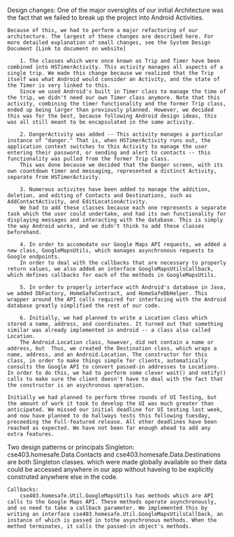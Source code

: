 Design changes:
	One of the major oversights of our initial Architecture was the fact that we failed to break up the project into Android Activities.

	Because of this, we had to perform a major refactoring of our architecture. The largest of these changes are described here. For more detailed explanation of small changes, see the System Design Document [Link to document on website]

		1. The classes which were once known as Trip and Timer have been combined into HSTimerActivity. This activity manages all aspects of a single trip. We made this change because we realized that the Trip itself was what Android would consider an Activity, and the state of the Timer is very linked to this. 
		Since we used Android's built in Timer class to manage the time of the trip, we didn't need our own Timer class anymore. Note that this activity, combining the timer functionality and the former Trip class, ended up being larger than previously planned. However, we decided this was for the best, because following Android design ideas, this was all still meant to be encapsulated in the same activity.

		2. DangerActivity was added -- This activity manages a particular instance of "danger." That is, when HSTimerActivity runs out, the application context switches to this Activity to manage the user entering their password, or sending and alert to contacts -- this functionality was pulled from the former Trip class. 
		This was done because we decided that the Danger screen, with its own countdown timer and messaging, represented a distinct Activity, separate from HSTimerActivity.

		3. Numerous activites have been added to manage the addition, deletion, and editing of Contacts and Destinations, such as AddContactActivity, and EditLocationActivity. 
		We had to add these classes because each one represents a separate task which the user could undertake, and had its own functionality for displaying messages and interacting with the database. This is simply the way Android works, and we didn't think to add these classes beforehand.

		4. In order to accomodate our Google Maps API requests, we added a new class, GoogleMapsUtils, which manages asynchronous requests to Google endpoints. 
		In order to deal with the callbacks that are necessary to properly return values, we also added an interface GoogleMapsUtilsCallback, which defines callbacks for each of the methods in GoogleMapsUtils. 

		5. In order to properly interface with Android's database in Java, we added DbFactory, HomeSafeContract, and HomeSafeDbHelper. This wrapper around the API calls required for interfacing with the Android database greatly simplified the rest of our code. 

		6. Initially, we had planned to write a Location class which stored a name, address, and coordinates. It turned out that something similar was already implemented in android -- a class also called Location.
		The Android.Location class, however, did not contain a name or address, but  Thus, we created the Destination class, which wraps a name, address, and an Android.Location. The constructor for this class, in order to make things simple for clients, automatically consults the Google API to convert passed-in addresses to Locations. In order to do this, we had to perform some clever wait() and notify() calls to make sure the client doesn't have to deal with the fact that the constructor is an asychronous operation.  

	Initially we had planned to perform three rounds of UI Testing, but the amount of work it took to develop the UI was much greater than anticipated. We missed our initial deadline for UI testing last week, and now have planned to do hallways tests this following tuesday, preceeding the Full-featured release. All other deadlines have been reached as expected. We have not been far enough ahead to add any extra features.

Two design patterns or principals
	Singleton:
		cse403.homesafe.Data.Contacts and cse403.homesafe.Data.Destinations are both Singleton classes. which were made globally available so their data could be accessed anywhere in our app without haveing to be explicitly construted anywhere else in the code. 

	Callbacks:
		cse403.homesafe.Util.GoogleMapsUtils has methods which are API calls to the Google Maps API. These methods operate asynchronously, and so need to take a callback parameter. We implemented this by writing an interface cse403.homesafe.Util.GoogleMapsUtilsCallback, an instance of which is passed in tothe asynchronous methods. When the method terminates, it calls the passed-in object's methods.